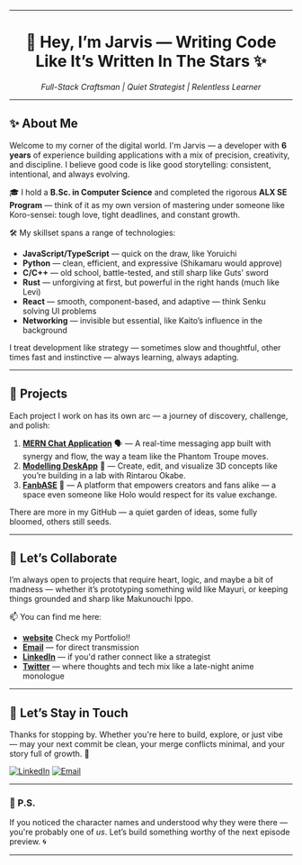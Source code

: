 
---

<!-- Main Header -->
<h1 align="center">👋 Hey, I’m Jarvis — Writing Code Like It’s Written In The Stars ✨</h1>
<p align="center">
  <em>Full-Stack Craftsman | Quiet Strategist | Relentless Learner</em>
</p>

---

<!-- About Me Section -->
## ✨ About Me

Welcome to my corner of the digital world. I'm Jarvis — a developer with **6 years** of experience building applications with a mix of precision, creativity, and discipline. I believe good code is like good storytelling: consistent, intentional, and always evolving.

🎓 I hold a **B.Sc. in Computer Science** and completed the rigorous **ALX SE Program** — think of it as my own version of mastering under someone like Koro-sensei: tough love, tight deadlines, and constant growth.

🛠️ My skillset spans a range of technologies:
- **JavaScript/TypeScript** — quick on the draw, like Yoruichi
- **Python** — clean, efficient, and expressive (Shikamaru would approve)
- **C/C++** — old school, battle-tested, and still sharp like Guts’ sword
- **Rust** — unforgiving at first, but powerful in the right hands (much like Levi)
- **React** — smooth, component-based, and adaptive — think Senku solving UI problems
- **Networking** — invisible but essential, like Kaito’s influence in the background

I treat development like strategy — sometimes slow and thoughtful, other times fast and instinctive — always learning, always adapting.

---

<!-- My Projects Section -->
## 🧩 Projects

Each project I work on has its own arc — a journey of discovery, challenge, and polish:

1. [**MERN Chat Application**](https://github.com/Twhite2/MERN_chatapp) 🗣️ — A real-time messaging app built with synergy and flow, the way a team like the Phantom Troupe moves.
2. [**Modelling DeskApp**](https://github.com/Twhite2/Modelling_Deskapp) 🎨 — Create, edit, and visualize 3D concepts like you’re building in a lab with Rintarou Okabe.
3. [**FanbASE**](https://github.com/Twhite2/fanbase) 🔗 — A platform that empowers creators and fans alike — a space even someone like Holo would respect for its value exchange.

There are more in my GitHub — a quiet garden of ideas, some fully bloomed, others still seeds.

---

<!-- Collaboration Section -->
## 🤝 Let’s Collaborate

I’m always open to projects that require heart, logic, and maybe a bit of madness — whether it’s prototyping something wild like Mayuri, or keeping things grounded and sharp like Makunouchi Ippo.

📫 You can find me here:

- [**website**](https://portfolio-alpha-five-12.vercel.app/) Check my Portfolio!!
- [**Email**](mailto:emmanuelmieye@gmail.com) — for direct transmission
- [**LinkedIn**](https://www.linkedin.com/in/emmanuel-frank-opigo-52788a230/) — if you'd rather connect like a strategist
- [**Twitter**](https://twitter.com/Tmieyewhite) — where thoughts and tech mix like a late-night anime monologue

---

<!-- Contact Section -->
## 🧭 Let’s Stay in Touch

Thanks for stopping by. Whether you're here to build, explore, or just vibe — may your next commit be clean, your merge conflicts minimal, and your story full of growth. 🌿

[![LinkedIn](https://img.shields.io/badge/LinkedIn-Connect-blue?style=flat-square&logo=linkedin)](https://www.linkedin.com/in/emmanuel-frank-opigo-52788a230/)
[![Email](https://img.shields.io/badge/Email-Contact-red?style=flat-square&logo=gmail)](mailto:emmanuelmieye@gmail.com)

---

### 📝 P.S.

If you noticed the character names and understood why they were there — you're probably one of *us*. Let’s build something worthy of the next episode preview. 🌀

---
